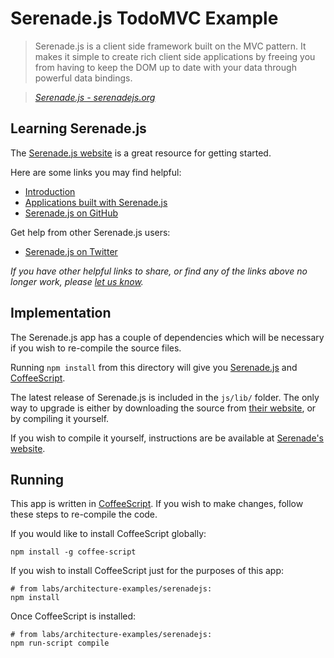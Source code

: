 # Serenade.js TodoMVC Example

> Serenade.js is a client side framework built on the MVC pattern. It makes it simple to create rich client side applications by freeing you from having to keep the DOM up to date with your data through powerful data bindings.

> _[Serenade.js - serenadejs.org](http://serenadejs.org)_


## Learning Serenade.js

The [Serenade.js website](http://serenadejs.org) is a great resource for getting started.

Here are some links you may find helpful:

* [Introduction](http://serenadejs.org/introduction.html)
* [Applications built with Serenade.js](http://serenade.herokuapp.com)
* [Serenade.js on GitHub](https://github.com/elabs/serenade.js)

Get help from other Serenade.js users:

* [Serenade.js on Twitter](http://twitter.com/serenadejs)

_If you have other helpful links to share, or find any of the links above no longer work, please [let us know](https://github.com/addyosmani/todomvc/issues)._


## Implementation

The Serenade.js app has a couple of dependencies which will be necessary if you wish to re-compile the source files.

Running `npm install` from this directory will give you [Serenade.js](http://serenadejs.org/) and [CoffeeScript](http://coffeescript.org/).

The latest release of Serenade.js is included in the `js/lib/` folder. The only way to upgrade is either by downloading the source from [their website](http://serenadejs.org/), or by compiling it yourself.

If you wish to compile it yourself, instructions are be available at [Serenade's website](http://serenadejs.org/development.html).


## Running
This app is written in [CoffeeScript](http://coffeescript.org/). If you wish to make changes, follow these steps to re-compile the code.

If you would like to install CoffeeScript globally:

	npm install -g coffee-script

If you wish to install CoffeeScript just for the purposes of this app:

	# from labs/architecture-examples/serenadejs:
	npm install

Once CoffeeScript is installed:

	# from labs/architecture-examples/serenadejs:
	npm run-script compile
